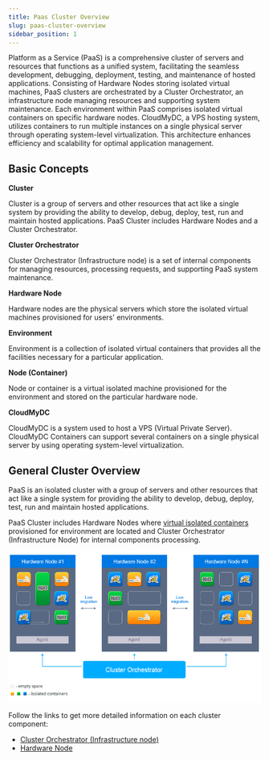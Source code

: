 ```yaml
---
title: Paas Cluster Overview
slug: paas-cluster-overview
sidebar_position: 1
---
```


Platform as a Service (PaaS) is a comprehensive cluster of servers and resources that functions as a unified system, facilitating the seamless development, debugging, deployment, testing, and maintenance of hosted applications. Consisting of Hardware Nodes storing isolated virtual machines, PaaS clusters are orchestrated by a Cluster Orchestrator, an infrastructure node managing resources and supporting system maintenance. Each environment within PaaS comprises isolated virtual containers on specific hardware nodes. CloudMyDC, a VPS hosting system, utilizes containers to run multiple instances on a single physical server through operating system-level virtualization. This architecture enhances efficiency and scalability for optimal application management.

## Basic Concepts

**Cluster**

Cluster is a group of servers and other resources that act like a single system by providing the ability to develop, debug, deploy, test, run and maintain hosted applications. PaaS Cluster includes Hardware Nodes and a Cluster Orchestrator.

**Cluster Orchestrator**

Cluster Orchestrator (Infrastructure node) is a set of internal components for managing resources, processing requests, and supporting PaaS system maintenance.

**Hardware Node**

Hardware nodes are the physical servers which store the isolated virtual machines provisioned for users' environments.

**Environment**

Environment is a collection of isolated virtual containers that provides all the facilities necessary for a particular application.

**Node (Container)**

Node or container is a virtual isolated machine provisioned for the environment and stored on the particular hardware node.

**CloudMyDC**

CloudMyDC is a system used to host a VPS (Virtual Private Server). CloudMyDC Containers can support several containers on a single physical server by using operating system-level virtualization.

## General Cluster Overview

PaaS is an isolated cluster with a group of servers and other resources that act like a single system for providing the ability to develop, debug, deploy, test, run and maintain hosted applications.

PaaS Cluster includes Hardware Nodes where [virtual isolated containers](https://en.wikipedia.org/wiki/OS-level_virtualization) provisioned for environment are located and Cluster Orchestrator (Infrastructure Node) for internal components processing.

![Locale Dropdown](./img/PaaSClusterOverview/01-paas-cluster.png)

Follow the links to get more detailed information on each cluster component:

- [Cluster Orchestrator (Infrastructure node)](/platform-overview/architecture-overview/cluster-orchestrator)
- [Hardware Node](/platform-overview/architecture-overview/infrastructure-level)
